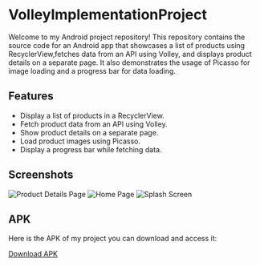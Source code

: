 # VolleyImplementationProject

Welcome to my Android project repository! This repository contains the source code for an Android app that showcases a list of products using RecyclerView,fetches
data from an API using Volley, and displays product details on a separate page. It also demonstrates the usage of Picasso for image loading and a progress bar for 
data loading.

## Features

- Display a list of products in a RecyclerView.
- Fetch product data from an API using Volley.
- Show product details on a separate page.
- Load product images using Picasso.
- Display a progress bar while fetching data.

## Screenshots

![Product Details Page](https://github.com/karanchhatwani1/VolleyImplementationProject/assets/68476336/016347a7-1dcc-4661-9077-28a34342dc57)
![Home Page](https://github.com/karanchhatwani1/VolleyImplementationProject/assets/68476336/2265be43-f960-4820-b127-ddc6b0ac8d0f)
![Splash Screen](https://github.com/karanchhatwani1/VolleyImplementationProject/assets/68476336/d9418a1b-b215-4495-8ed8-1fa3bd0cb2e4)

## APK
Here is the APK of my project you can download and access it:

[Download APK](https://github.com/karanchhatwani1/VolleyImplementationProject/releases)
